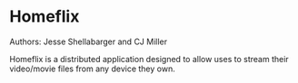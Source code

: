 # Homeflix
Authors: Jesse Shellabarger and CJ Miller

Homeflix is a distributed application designed to allow uses to stream their video/movie files from any device they own.

